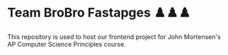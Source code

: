 # Team BroBro Fastapges ♟️♟️♟️

This repository is used to host our frontend project for John Mortensen's AP Computer Science Principles course.
